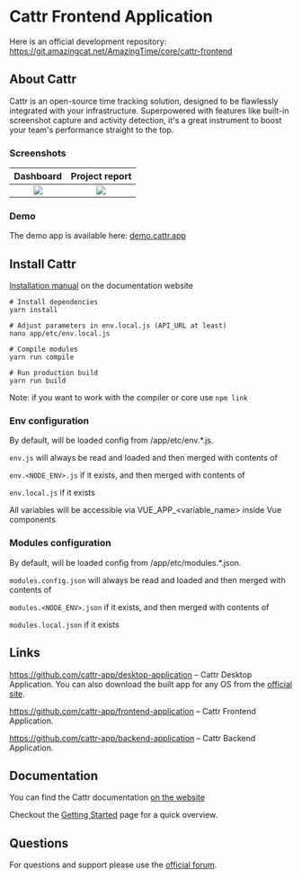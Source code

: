 # Cattr Frontend Application

Here is an official development repository: https://git.amazingcat.net/AmazingTime/core/cattr-frontend

## About Cattr
Cattr is an open-source time tracking solution, designed to be flawlessly integrated with your infrastructure.
Superpowered with features like built-in screenshot capture and activity detection, it's a great instrument to boost
your team's performance straight to the top.

### Screenshots
|                                                Dashboard                                                 |                                              Project report                                              |
|:--------------------------------------------------------------------------------------------------------:|:--------------------------------------------------------------------------------------------------------:|
| ![](https://git.amazingcat.net/Cattr/core/cattr-frontend/uploads/69a5912d9db48237c29cd58aa54728b1/2.png) | ![](https://git.amazingcat.net/Cattr/core/cattr-frontend/uploads/bd595fdde959e6aff922ce2253a8acc8/1.png) |

### Demo
The demo app is available here: [demo.cattr.app](https://demo.cattr.app)

## Install Cattr
[Installation manual](https://docs.cattr.app/#/en/getting-started/) on the documentation website
```
# Install dependencies
yarn install

# Adjust parameters in env.local.js (API_URL at least)
nano app/etc/env.local.js

# Compile modules
yarn run compile

# Run production build
yarn run build
```

Note: if you want to work with the compiler or core use `npm link`

### Env configuration

By default, will be loaded config from /app/etc/env.*.js.

`env.js` will always be read and loaded and then merged with contents of

`env.<NODE_ENV>.js` if it exists, and then merged with contents of

`env.local.js` if it exists

All variables will be accessible via VUE_APP_<variable_name> inside Vue components

### Modules configuration

By default, will be loaded config from /app/etc/modules.*.json.

`modules.config.json` will always be read and loaded and then merged with contents of

`modules.<NODE_ENV>.json` if it exists, and then merged with contents of

`modules.local.json` if it exists

## Links
https://github.com/cattr-app/desktop-application – Cattr Desktop Application. You can also download the built app for
any OS from the [official site](https://cattr.app/desktop/).

https://github.com/cattr-app/frontend-application – Cattr Frontend Application.

https://github.com/cattr-app/backend-application – Cattr Backend Application.

## Documentation
You can find the Cattr documentation [on the website](https://docs.cattr.app)

Checkout the [Getting Started](https://docs.cattr.app/#/en/getting-started/) page for a quick overview.

## Questions
For questions and support please use the [official forum](https://community.cattr.app).

